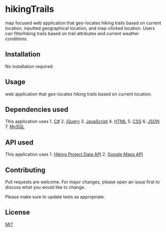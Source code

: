 # hikingTrails
 map focused web application that geo-locates hiking trails based
on current location, inputted geographical location, and map-clicked location. Users can filterhiking trails based on trail attributes and current weather conditions.
## Installation
No installation required.
## Usage
web application that geo-locates hiking trails based
on current location.
## Dependencies used
This application uses 
    1. [C#](https://docs.microsoft.com/en-us/dotnet/csharp/)
    2. [jQuery](https://jquery.com/)
    3. [JavaScript](https://www.javascript.com/)
    4. [HTML](https://html.com/)
    5. [CSS](https://html.com/)
    6. [JSON](https://www.javascript.com/)
    7. [MySQL](https://www.mysql.com/)
## API used
This application uses
    1. [Hiking Project Data API](https://www.hikingproject.com/data#:~:text=Hiking%20Project%20provides%20a%20simple,for%20non%2Dcommercial%20use%20only.)
    2. [Google Maps API](https://developers.google.com/maps/documentation)
## Contributing
Pull requests are welcome. For major changes, please open an issue first to discuss what you would like to change.

Please make sure to update tests as appropriate.

## License
[MIT](https://choosealicense.com/licenses/mit/)
